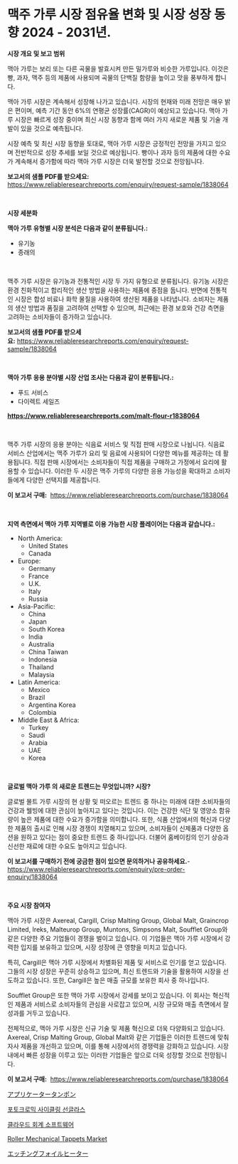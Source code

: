 <p><h1>맥주 가루 시장 점유율 변화 및 시장 성장 동향 2024 - 2031년.</h1></p><p><strong>시장 개요 및 보고 범위</strong></p>
<p><p>맥아 가루는 보리 또는 다른 곡물을 발효시켜 만든 밀가루와 비슷한 가루입니다. 이것은 빵, 과자, 맥주 등의 제품에 사용되며 곡물의 단백질 함량을 높이고 맛을 풍부하게 합니다.</p><p>맥아 가루 시장은 계속해서 성장해 나가고 있습니다. 시장의 현재와 미래 전망은 매우 밝은 편이며, 예측 기간 동안 6%의 연평균 성장률(CAGR)이 예상되고 있습니다. 맥아 가루 시장은 빠르게 성장 중이며 최신 시장 동향과 함께 여러 가지 새로운 제품 및 기술 개발이 있을 것으로 예측됩니다.</p><p>시장 예측 및 최신 시장 동향을 토대로, 맥아 가루 시장은 긍정적인 전망을 가지고 있으며 전반적으로 성장 추세를 보일 것으로 예상됩니다. 빵이나 과자 등의 제품에 대한 수요가 계속해서 증가함에 따라 맥아 가루 시장은 더욱 발전할 것으로 전망됩니다.</p></p>
<p><strong>보고서의 샘플 PDF를 받으세요:</strong> <a href="https://www.reliableresearchreports.com/enquiry/request-sample/1838064">https://www.reliableresearchreports.com/enquiry/request-sample/1838064</a></p>
<p>&nbsp;</p>
<p><strong>시장 세분화</strong></p>
<p><strong>맥아 가루 유형별 시장 분석은 다음과 같이 분류됩니다.:</strong></p>
<p><ul><li>유기농</li><li>종래의</li></ul></p>
<p>&nbsp;</p>
<p><p>맥주 가루 시장은 유기농과 전통적인 시장 두 가지 유형으로 분류됩니다. 유기농 시장은 환경 친화적이고 합리적인 생산 방법을 사용하는 제품에 중점을 둡니다. 반면에 전통적인 시장은 합성 비료나 화학 물질을 사용하여 생산된 제품을 나타냅니다. 소비자는 제품의 생산 방법과 품질을 고려하여 선택할 수 있으며, 최근에는 환경 보호와 건강 측면을 고려하는 소비자들이 증가하고 있습니다.</p></p>
<p><strong>보고서의 샘플 PDF를 받으세요:</strong>&nbsp;<a href="https://www.reliableresearchreports.com/enquiry/request-sample/1838064">https://www.reliableresearchreports.com/enquiry/request-sample/1838064</a></p>
<p>&nbsp;</p>
<p><strong> 맥아 가루 응용 분야별 시장 산업 조사는 다음과 같이 분류됩니다.:</strong></p>
<p><ul><li>푸드 서비스</li><li>다이렉트 세일즈</li></ul></p>
<p><strong><a href="https://www.reliableresearchreports.com/malt-flour-r1838064">https://www.reliableresearchreports.com/malt-flour-r1838064</a></strong></p>
<p>&nbsp;</p>
<p><p>맥주 가루 시장의 응용 분야는 식음료 서비스 및 직접 판매 시장으로 나뉩니다. 식음료 서비스 산업에서는 맥주 가루가 요리 및 음료에 사용되어 다양한 메뉴를 제공하는 데 활용됩니다. 직접 판매 시장에서는 소비자들이 직접 제품을 구매하고 가정에서 요리에 활용할 수 있습니다. 이러한 두 시장은 맥주 가루의 다양한 응용 가능성을 확대하고 소비자들에게 다양한 선택지를 제공합니다.</p></p>
<p><strong>이 보고서 구매:</strong>&nbsp; <a href="https://www.reliableresearchreports.com/purchase/1838064">https://www.reliableresearchreports.com/purchase/1838064</a></p>
<p>&nbsp;</p>
<p><strong>지역 측면에서 맥아 가루 지역별로 이용 가능한 시장 플레이어는 다음과 같습니다.:</strong></p>
<p><ul>
    <li>
        North America:
        <ul>
            <li>United States</li>
            <li>Canada</li>
        </ul>
    </li>
    <li>
        Europe:
        <ul>
            <li>Germany</li>
            <li>France</li>
            <li>U.K.</li>
            <li>Italy</li>
            <li>Russia</li>
        </ul>
    </li>
    <li>
        Asia-Pacific:
        <ul>
            <li>China</li>
            <li>Japan</li>
            <li>South Korea</li>
            <li>India</li>
            <li>Australia</li>
            <li>China Taiwan</li>
            <li>Indonesia</li>
            <li>Thailand</li>
            <li>Malaysia</li>
        </ul>
    </li>
    <li>
        Latin America:
        <ul>
            <li>Mexico</li>
            <li>Brazil</li>
            <li>Argentina Korea</li>
            <li>Colombia</li>
        </ul>
    </li>
    <li>
        Middle East & Africa:
        <ul>
            <li>Turkey</li>
            <li>Saudi</li>
            <li>Arabia</li>
            <li>UAE</li>
            <li>Korea</li>
        </ul>
    </li>
    </ul></p>
<p>&nbsp;</p>
<p><strong>글로벌 맥아 가루 의 새로운 트렌드는 무엇입니까? 시장?</strong></p>
<p><p>글로벌 몰트 가루 시장의 현 상황 및 떠오르는 트렌드 중 하나는 미래에 대한 소비자들의 건강과 웰빙에 대한 관심이 높아지고 있다는 것입니다. 이는 건강한 식단 및 영양소 함유량이 높은 제품에 대한 수요가 증가함을 의미합니다. 또한, 식품 산업에서의 혁신과 다양한 제품의 출시로 인해 시장 경쟁이 치열해지고 있으며, 소비자들이 신제품과 다양한 옵션을 원하고 있다는 점이 중요한 트렌드 중 하나입니다. 더불어 홈베이킹의 인기 상승과 신선한 재료에 대한 수요도 높아지고 있습니다.</p></p>
<p><strong>이 보고서를 구매하기 전에 궁금한 점이 있으면 문의하거나 공유하세요.</strong>- <a href="https://www.reliableresearchreports.com/enquiry/pre-order-enquiry/1838064">https://www.reliableresearchreports.com/enquiry/pre-order-enquiry/1838064</a></p>
<p>&nbsp;</p>
<p><strong>주요 시장 참여자</strong></p>
<p><p>맥아 가루 시장은 Axereal, Cargill, Crisp Malting Group, Global Malt, Graincrop Limited, Ireks, Malteurop Group, Muntons, Simpsons Malt, Soufflet Group와 같은 다양한 주요 기업들이 경쟁을 벌이고 있습니다. 이 기업들은 맥아 가루 시장에서 강력한 입지를 보유하고 있으며, 시장 성장에 큰 영향을 미치고 있습니다.</p><p>특히, Cargill은 맥아 가루 시장에서 차별화된 제품 및 서비스로 인기를 얻고 있습니다. 그들의 시장 성장은 꾸준히 상승하고 있으며, 최신 트렌드와 기술을 활용하여 시장을 선도하고 있습니다. 또한, Cargill은 높은 매출 규모를 보유한 회사 중 하나입니다.</p><p>Soufflet Group은 또한 맥아 가루 시장에서 강세를 보이고 있습니다. 이 회사는 혁신적인 제품과 서비스로 소비자들의 관심을 사로잡고 있으며, 시장 규모와 매출 측면에서 잘 성과를 거두고 있습니다.</p><p>전체적으로, 맥아 가루 시장은 신규 기술 및 제품 혁신으로 더욱 다양화되고 있습니다. Axereal, Crisp Malting Group, Global Malt와 같은 기업들은 이러한 트렌드에 맞춰 자사 제품을 개선하고 있으며, 이를 통해 시장에서의 경쟁력을 강화하고 있습니다. 시장 내에서 빠른 성장을 이루고 있는 이러한 기업들은 앞으로 더욱 성장할 것으로 전망됩니다.</p></p>
<p><strong>이 보고서 구매:</strong>&nbsp;&nbsp;<a href="https://www.reliableresearchreports.com/purchase/1838064">https://www.reliableresearchreports.com/purchase/1838064</a></p>
<p><p><a href="https://medium.com/@kaiyaahoney54645/%E3%82%A2%E3%83%97%E3%83%AA%E3%82%B1%E3%83%BC%E3%82%BF%E3%83%BC%E3%82%BF%E3%83%B3%E3%83%9D%E3%83%B3%E5%B8%82%E5%A0%B4-%E5%B8%82%E5%A0%B4cagr-%E5%B8%82%E5%A0%B4%E3%83%88%E3%83%AC%E3%83%B3%E3%83%89-%E6%88%90%E9%95%B7%E6%88%A6%E7%95%A5%E3%81%AB%E9%96%A2%E3%81%99%E3%82%8Binsights-b2e372e4a5ea">アプリケータータンポン</a></p><p><a href="https://medium.com/@darrickdibbert2022/%ED%8F%AC%ED%86%A0-%ED%81%AC%EB%A1%9C%EB%AF%B9-%EC%82%AC%EC%9D%B4%ED%81%B4%EB%A7%81-%EC%84%A0%EA%B8%80%EB%9D%BC%EC%8A%A4-%EC%8B%9C%EC%9E%A5-%EC%84%B1%EA%B3%B5%EC%A0%81-%EB%B9%84%EC%A6%88%EB%8B%88%EC%8A%A4-%EC%A0%84%EB%9E%B5%EC%9D%98-%ED%95%B5%EC%8B%AC-2031%EB%85%84%EA%B9%8C%EC%A7%80-%EC%98%88%EC%B8%A1-25ec38691e6f">포토크로믹 사이클링 선글라스</a></p><p><a href="https://medium.com/@emmareed1901/%ED%81%B4%EB%9D%BC%EC%9A%B0%EB%93%9C-%ED%9A%8C%EA%B3%84-%EC%86%8C%ED%94%84%ED%8A%B8%EC%9B%A8%EC%96%B4-%EC%8B%9C%EC%9E%A5-%EB%B6%84%EC%84%9D-%EA%B8%80%EB%A1%9C%EB%B2%8C-%EC%82%B0%EC%97%85-%EC%A0%84%EB%A7%9D%EA%B3%BC-%EC%98%88%EC%B8%A1-2024%EB%85%84%EB%B6%80%ED%84%B0-2031%EB%85%84%EA%B9%8C%EC%A7%80-b376afaf1a15">클라우드 회계 소프트웨어</a></p><p><a href="https://www.linkedin.com/pulse/roller-mechanical-tappets-market-size-furnishes-valuable-l5zte?trackingId=sTNDmpqkBtRL1uYSDcnuZw%3D%3D">Roller Mechanical Tappets Market</a></p><p><a href="https://github.com/lily-u-genius/Market-Research-Report-List-1/blob/main/655406723431.md">エッチングフォイルヒーター</a></p></p>